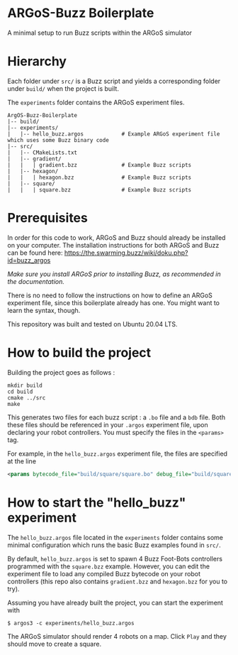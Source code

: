 # ARGoS-Buzz Boilerplate
A minimal setup to run Buzz scripts within the ARGoS simulator

# Hierarchy

Each folder under `src/` is a Buzz script and yields a corresponding folder under `build/` when the project is built.

The `experiments` folder contains the ARGoS experiment files.

```
ArgOS-Buzz-Boilerplate
|-- build/
|-- experiments/
|   |-- hello_buzz.argos            # Example ARGoS experiment file which uses some Buzz binary code
|-- src/
|   |-- CMakeLists.txt
|   |-- gradient/
|   |   | gradient.bzz              # Example Buzz scripts
|   |-- hexagon/
|   |   | hexagon.bzz               # Example Buzz scripts
|   |-- square/
|   |   | square.bzz                # Example Buzz scripts

```

# Prerequisites
In order for this code to work, ARGoS and Buzz should already be installed on your computer. The installation instructions for both ARGoS and Buzz can be found here: https://the.swarming.buzz/wiki/doku.php?id=buzz_argos

_Make sure you install ARGoS prior to installing Buzz, as recommended in the documentation._

There is no need to follow the instructions on how to define an ARGoS experiment file, since this boilerplate already has one. You might want to learn the syntax, though.

This repository was built and tested on Ubuntu 20.04 LTS.

# How to build the project
Building the project goes as follows :

```
mkdir build
cd build
cmake ../src
make
```

This generates two files for each buzz script : a `.bo` file and a `bdb` file. Both these files should be referenced in your `.argos` experiment file, upon declaring your robot controllers. You must specify the files in the `<params>` tag.

For example, in the `hello_buzz.argos` experiment file, the files are specified at the line

```xml
<params bytecode_file="build/square/square.bo" debug_file="build/square/square.bdb" />
```

# How to start the "hello_buzz" experiment
The `hello_buzz.argos` file located in the `experiments` folder contains some minimal configuration which runs the basic Buzz examples found in `src/`.

By default, `hello_buzz.argos` is set to spawn 4 Buzz Foot-Bots controllers programmed with the `square.bzz` example. However, you can edit the experiment file to load any compiled Buzz bytecode on your robot controllers (this repo also contains `gradient.bzz` and `hexagon.bzz` for you to try).

Assuming you have already built the project, you can start the experiment with

```
$ argos3 -c experiments/hello_buzz.argos
```

The ARGoS simulator should render 4 robots on a map. Click `Play` and they should move to create a square.
